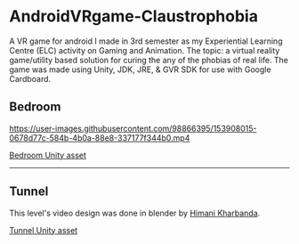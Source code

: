 # AndroidVRgame-Claustrophobia

A VR game for android I made in 3rd semester as my Experiential Learning Centre (ELC) activity on Gaming and Animation. The topic: a virtual reality game/utility based solution for curing the any of the phobias of real life. The game was made using Unity, JDK, JRE, & GVR SDK for use with Google Cardboard.
## Bedroom

https://user-images.githubusercontent.com/98866395/153908015-0678d77c-584b-4b0a-88e8-337177f344b0.mp4

[Bedroom Unity asset](Bedroom.zip)

---

## Tunnel
This level's video design was done in blender by [Himani Kharbanda](https://github.com/kharbandahimani).

[Tunnel Unity asset](Tunnel.zip)

